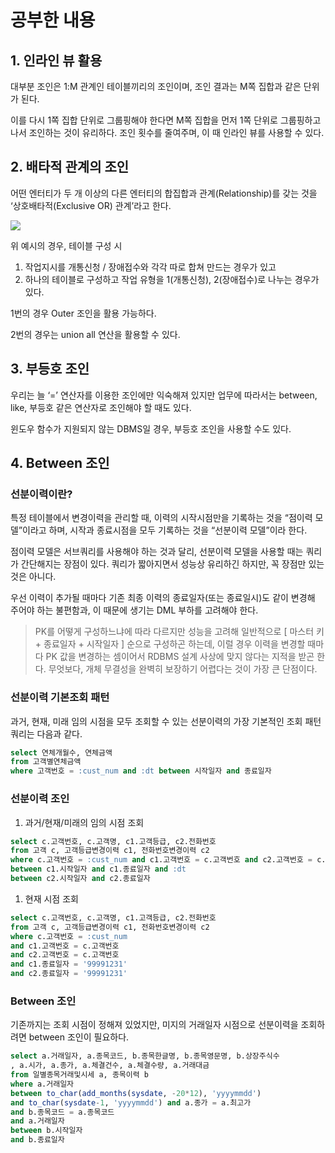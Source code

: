 # 공부한 내용

## 1. 인라인 뷰 활용

대부분 조인은 1:M 관계인 테이블끼리의 조인이며, 조인 결과는 M쪽 집합과 같은 단위가 된다.

이를 다시 1쪽 집합 단위로 그룹핑해야 한다면 M쪽 집합을 먼저 1쪽 단위로 그룹핑하고 나서 조인하는 것이 유리하다. 조인 횟수를 줄여주며, 이 때 인라인 뷰를 사용할 수 있다.

## 2. 배타적 관계의 조인

어떤 엔터티가 두 개 이상의 다른 엔터티의 합집합과 관계(Relationship)를 갖는 것을 ‘상호배타적(Exclusive OR) 관계’라고 한다.

![](https://dataonair.or.kr/publishing/img/knowledge/SQL_362.jpg)

위 예시의 경우, 테이블 구성 시

1. 작업지시를 개통신청 / 장애접수와 각각 따로 합쳐 만드는 경우가 있고
2. 하나의 테이블로 구성하고 작업 유형을 1(개통신청), 2(장애접수)로 나누는 경우가 있다.

1번의 경우 Outer 조인을 활용 가능하다.

2번의 경우는 union all 연산을 활용할 수 있다.

## 3. 부등호 조인

우리는 늘 ‘=’ 연산자를 이용한 조인에만 익숙해져 있지만 업무에 따라서는 between, like, 부등호 같은 연산자로 조인해야 할 때도 있다.

윈도우 함수가 지원되지 않는 DBMS일 경우, 부등호 조인을 사용할 수도 있다.

## 4. Between 조인

### 선분이력이란?

특정 테이블에서 변경이력을 관리할 때, 이력의 시작시점만을 기록하는 것을 “점이력 모델”이라고 하며, 시작과 종료시점을 모두 기록하는 것을 “선분이력 모델”이라 한다.

점이력 모델은 서브쿼리를 사용해야 하는 것과 달리, 선분이력 모델을 사용할 때는 쿼리가 간단해지는 장점이 있다. 쿼리가 짧아지면서 성능상 유리하긴 하지만, 꼭 장점만 있는 것은 아니다.

우선 이력이 추가될 때마다 기존 최종 이력의 종료일자(또는 종료일시)도 같이 변경해 주어야 하는 불편함과, 이 때문에 생기는 DML 부하를 고려해야 한다.

> PK를 어떻게 구성하느냐에 따라 다르지만 성능을 고려해 일반적으로 [ 마스터 키 + 종료일자 + 시작일자 ] 순으로 구성하곤 하는데, 이럴 경우 이력을 변경할 때마다 PK 값을 변경하는 셈이어서 RDBMS 설계 사상에 맞지 않다는 지적을 받곤 한다. 무엇보다, 개체 무결성을 완벽히 보장하기 어렵다는 것이 가장 큰 단점이다.
>

### 선분이력 기본조회 패턴

과거, 현재, 미래 임의 시점을 모두 조회할 수 있는 선분이력의 가장 기본적인 조회 패턴 쿼리는 다음과 같다.

```sql
select 연체개월수, 연체금액 
from 고객별연체금액 
where 고객번호 = :cust_num and :dt between 시작일자 and 종료일자
```

### 선분이력 조인

1. 과거/현재/미래의 임의 시점 조회

```sql
select c.고객번호, c.고객명, c1.고객등급, c2.전화번호 
from 고객 c, 고객등급변경이력 c1, 전화번호변경이력 c2 
where c.고객번호 = :cust_num and c1.고객번호 = c.고객번호 and c2.고객번호 = c.고객번호 and :dt 
between c1.시작일자 and c1.종료일자 and :dt 
between c2.시작일자 and c2.종료일자
```

1. 현재 시점 조회

```sql
select c.고객번호, c.고객명, c1.고객등급, c2.전화번호 
from 고객 c, 고객등급변경이력 c1, 전화번호변경이력 c2 
where c.고객번호 = :cust_num 
and c1.고객번호 = c.고객번호 
and c2.고객번호 = c.고객번호 
and c1.종료일자 = '99991231' 
and c2.종료일자 = '99991231'
```

### Between 조인

기존까지는 조회 시점이 정해져 있었지만, 미지의 거래일자 시점으로 선분이력을 조회하려면 between 조인이 필요하다.

```sql
select a.거래일자, a.종목코드, b.종목한글명, b.종목영문명, b.상장주식수 
, a.시가, a.종가, a.체결건수, a.체결수량, a.거래대금 
from 일별종목거래및시세 a, 종목이력 b 
where a.거래일자 
between to_char(add_months(sysdate, -20*12), 'yyyymmdd') 
and to_char(sysdate-1, 'yyyymmdd') and a.종가 = a.최고가 
and b.종목코드 = a.종목코드 
and a.거래일자 
between b.시작일자 
and b.종료일자
```




